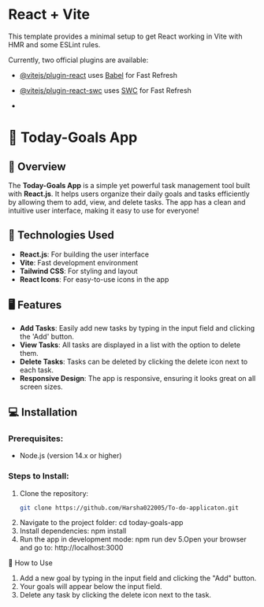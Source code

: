 # React + Vite

This template provides a minimal setup to get React working in Vite with HMR and some ESLint rules.

Currently, two official plugins are available:

- [@vitejs/plugin-react](https://github.com/vitejs/vite-plugin-react/blob/main/packages/plugin-react/README.md) uses [Babel](https://babeljs.io/) for Fast Refresh
- [@vitejs/plugin-react-swc](https://github.com/vitejs/vite-plugin-react-swc) uses [SWC](https://swc.rs/) for Fast Refresh

- 
# 📝 **Today-Goals App**

## 🚀 **Overview**
The **Today-Goals App** is a simple yet powerful task management tool built with **React.js**. It helps users organize their daily goals and tasks efficiently by allowing them to add, view, and delete tasks. The app has a clean and intuitive user interface, making it easy to use for everyone!

## 🔧 **Technologies Used**
- **React.js**: For building the user interface
- **Vite**: Fast development environment
- **Tailwind CSS**: For styling and layout
- **React Icons**: For easy-to-use icons in the app

## 🖥️ **Features**
- **Add Tasks**: Easily add new tasks by typing in the input field and clicking the 'Add' button.
- **View Tasks**: All tasks are displayed in a list with the option to delete them.
- **Delete Tasks**: Tasks can be deleted by clicking the delete icon next to each task.
- **Responsive Design**: The app is responsive, ensuring it looks great on all screen sizes.

## 💻 **Installation**

### Prerequisites:
- Node.js (version 14.x or higher)



### Steps to Install:
1. Clone the repository:
   ```bash
   git clone https://github.com/Harsha022005/To-do-applicaton.git
2. Navigate to the project folder:
   cd today-goals-app
3. Install dependencies:
   npm install
4. Run the app in development mode:
   npm run dev
5.Open your browser and go to:
  http://localhost:3000

🎯 How to Use
 1. Add a new goal by typing in the input field and clicking the "Add" button.
 2. Your goals will appear below the input field.
 3. Delete any task by clicking the delete icon next to the task.
